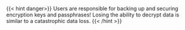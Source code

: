 ---
---

{{< hint danger>}}
Users are responsible for backing up and securing encryption keys and passphrases!
Losing the ability to decrypt data is similar to a catastrophic data loss.
{{< /hint >}}
